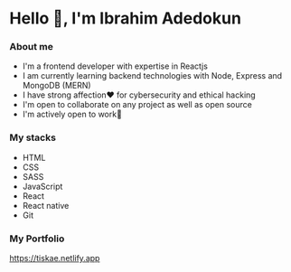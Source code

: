 # Hello 👋, I'm Ibrahim Adedokun

### About me

- I'm a frontend developer with expertise in Reactjs
- I am currently learning backend technologies with Node, Express and MongoDB (MERN)
- I have strong affection❤ for cybersecurity and ethical hacking
- I'm open to collaborate on any project as well as open source
- I'm actively open to work💪


### My stacks

- HTML
- CSS
- SASS
- JavaScript
- React
- React native
- Git



### My Portfolio

<https://tiskae.netlify.app>

